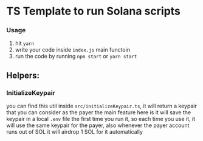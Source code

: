 # TS Template to run Solana scripts

### Usage

1. hit `yarn`
1. write your code inside `index.js` main functoin
1. run the code by running `npm start` or `yarn start`

## Helpers:

### InitializeKeypair

you can find this util inside `src/initializeKeypair.ts`, it will return a
keypair that you can consider as the payer the main feature here is it will save
the keypair in a local `.env` file the first time you run it, so each time you
use it, it will use the same keypair for the payer, also whenever the payer
account runs out of SOL it will airdrop 1 SOL for it automatically
